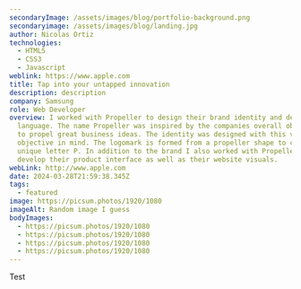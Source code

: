 ```yaml
---
secondaryImage: /assets/images/blog/portfolio-background.png
secondaryimage: /assets/images/blog/landing.jpg
author: Nicolas Ortiz
technologies:
  - HTML5
  - CSS3
  - Javascript
weblink: https://www.apple.com
title: Tap into your untapped innovation
description: description
company: Samsung
role: Web Developer
overview: I worked with Propeller to design their brand identity and design
  language. The name Propeller was inspired by the companies overall objective —
  to propel great business ideas. The identity was designed with this very
  objective in mind. The logomark is formed from a propeller shape to create a
  unique letter P. In addition to the brand I also worked with Propeller to
  develop their product interface as well as their website visuals.
webLink: http://www.apple.com
date: 2024-03-28T21:59:38.345Z
tags:
  - featured
image: https://picsum.photos/1920/1080
imageAlt: Random image I guess
bodyImages:
  - https://picsum.photos/1920/1080
  - https://picsum.photos/1920/1080
  - https://picsum.photos/1920/1080
  - https://picsum.photos/1920/1080
---
```

Test
